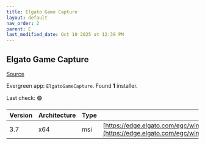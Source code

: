 ```yaml
---
title: Elgato Game Capture
layout: default
nav_order: 2
parent: E
last_modified_date: Oct 10 2025 at 12:39 PM
---
```


## Elgato Game Capture

[Source](https://help.elgato.com/hc/en-us/sections/360004111092-Elgato-Game-Capture-HD-Software)

Evergreen app: `ElgatoGameCapture`. Found **1** installer.

Last check: 🟢

| Version | Architecture | Type | URI                                                                                                                                                                                    |
| ------- | ------------ | ---- | -------------------------------------------------------------------------------------------------------------------------------------------------------------------------------------- |
| 3.7     | x64          | msi  | [https://edge.elgato.com/egc/windows/egcw/3.70/final/GameCaptureSetup_3.70.56.3056_x64.msi](https://edge.elgato.com/egc/windows/egcw/3.70/final/GameCaptureSetup_3.70.56.3056_x64.msi) |
